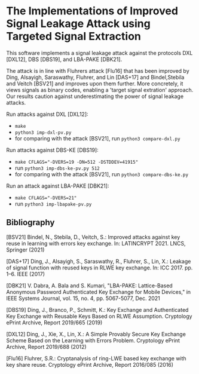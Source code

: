 # The Implementations of Improved Signal Leakage Attack using Targeted Signal Extraction

This software implements a signal leakage attack against the protocols DXL [DXL12], DBS [DBS19], and LBA-PAKE [DBK21].

The attack is in line with Fluhrers attack [Flu16] that has been improved by Ding, Alsayigh, Saraswathy, Fluhrer, and Lin [DAS+17] and Bindel,Stebila and Veitch [BSV21] and improves upon them further. More concretely, it views signals as binary codes, enabling a 'target signal extration' approach. Our results caution against underestimating the power of signal leakage attacks.

Run attacks against DXL [DXL12]:
- `make`
- `python3 imp-dxl-pv.py`
- for comparing with the attack [BSV21], run `python3 compare-dxl.py`

Run attacks against DBS-KE [DBS19]:
- `make CFLAGS="-DVERS=19 -DN=512 -DSTDDEV=41915"`
- run `python3 imp-dbs-ke-pv.py 512`
- for comparing with the attack [BSV21], run `python3 compare-dbs-ke.py`

Run an attack against LBA-PAKE [DBK21]:
- `make CFLAGS="-DVERS=21"`
- run `python3 imp-lbapake-pv.py`


## Bibliography
[BSV21] Bindel, N., Stebila, D., Veitch, S.: Improved attacks against key reuse in learning with errors key exchange. In: LATINCRYPT 2021. LNCS, Springer (2021)

[DAS+17] Ding, J., Alsayigh, S., Saraswathy, R., Fluhrer, S., Lin, X.: Leakage of signal function with reused keys in RLWE key exchange. In: ICC 2017. pp. 1–6. IEEE (2017)

[DBK21] V. Dabra, A. Bala and S. Kumari, "LBA-PAKE: Lattice-Based Anonymous Password Authenticated Key Exchange for Mobile Devices," in IEEE Systems Journal, vol. 15, no. 4, pp. 5067-5077, Dec. 2021

[DBS19] Ding, J., Branco, P., Schmitt, K.: Key Exchange and Authenticated Key Exchange with Reusable Keys Based on RLWE Assumption. Cryptology ePrint Archive, Report 2019/665 (2019)

[DXL12] Ding, J., Xie, X., Lin, X.: A Simple Provably Secure Key Exchange Scheme Based on the Learning with Errors Problem. Cryptology ePrint Archive, Report 2019/688
(2012)

[Flu16] Fluhrer, S.R.: Cryptanalysis of ring-LWE based key exchange with key share reuse. Cryptology ePrint Archive, Report 2016/085 (2016)
